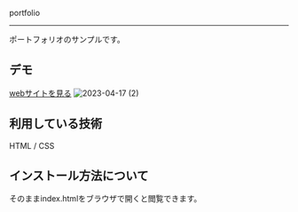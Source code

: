 portfolio
***

ポートフォリオのサンプルです。

## デモ
[webサイトを見る](https://jpportfoliotechis.herokuapp.com/)
![2023-04-17 (2)](https://user-images.githubusercontent.com/130221056/232359907-10f0f139-acfe-4774-ab1e-b5d7679654c5.png)

## 利用している技術
HTML / CSS

## インストール方法について
そのままindex.htmlをブラウザで開くと閲覧できます。

